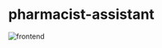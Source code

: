 ﻿# pharmacist-assistant
![frontend](https://github.com/user-attachments/assets/6464cf3c-08dd-4f36-80cd-394c7fda0c56)
